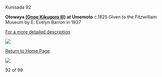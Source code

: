 Kunisada 92

**Otowaya [(Onoe Kikugoro III)](/exhibition/group-16-part-3) at Umemoto**
c.1825
Given to the Fitzwilliam Museum by E. Evelyn Barron in 1937

[For a more detailed description](../text496.htm)


[![](../backgrounds/back/backward.gif)](kunp491.htm)

[Return to Home Page](../texthomepage.htm)


[![](../backgrounds/back/forward.gif)](kunp494.htm)

92 of 99
